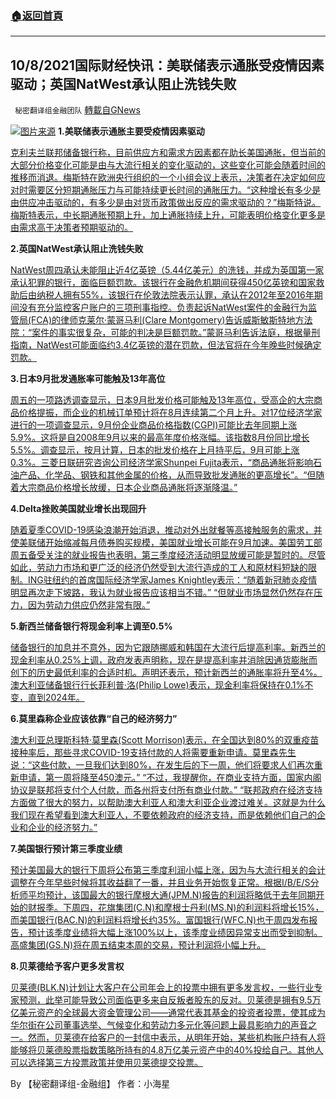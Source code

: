 ###  [:house:返回首頁](https://github.com/ourhimalayas/txt)
---


## 10/8/2021国际财经快讯：美联储表示通胀受疫情因素驱动；英国NatWest承认阻止洗钱失败
` 秘密翻译组金融团队` [轉載自GNews](https://gnews.org/zh-hans/1581319/)

![](https://assets.gnews.org/wp-content/uploads/2021/10/图片1-21.png)[图片来源](https://www.reuters.com/)
**1.美联储表示通胀主要受疫情因素驱动**

[克利夫兰联邦储备银行称，目前供应方和需求方因素都在助长美国通胀，但当前的大部分价格变化可能是由与大流行相关的变化驱动的，这些变化可能会随着时间的推移而消退。梅斯特在欧洲央行组织的一个小组会议上表示，决策者在决定如何应对时需要区分短期通胀压力与可能持续更长时间的通胀压力。“这种增长有多少是由供应冲击驱动的，有多少是由对货币政策做出反应的需求驱动的？”梅斯特说。梅斯特表示，中长期通胀预期上升，加上通胀持续上升，可能表明价格变化更多是由需求高于决策者预期驱动的。](https://www.reuters.com/world/us/feds-mester-says-us-inflation-mostly-driven-by-pandemic-related-factors-2021-10-07/)

**2.英国NatWest承认阻止洗钱失败**

[NatWest周四承认未能阻止近4亿英镑（5.44亿美元）的洗钱，并成为英国第一家承认犯罪的银行，面临巨额罚款。该银行在金融危机期间获得450亿英镑和国家救助后由纳税人拥有55%，该银行在伦敦法院表示认罪，承认在2012年至2016年期间没有充分监控客户账户的三项刑事指控。负责起诉NatWest案件的金融行为监管局(FCA)的律师克莱尔·蒙哥马利(Clare Montgomery)告诉威斯敏斯特地方法院：“案件的事实很复杂，可能的判决是巨额罚款。”蒙哥马利告诉法庭，根据量刑指南，NatWest可能面临约3.4亿英镑的潜在罚款，但法官将在今年晚些时候确定罚款。](https://www.reuters.com/business/finance/natwest-pleads-guilty-money-laundering-offences-2021-10-07/)

**3.日本9月批发通胀率可能触及13年高位**

[周五的一项路透调查显示，日本9月批发价格可能触及13年高位，受高企的大宗商品价格提振，而企业的机械订单预计将在8月连续第二个月上升。对17位经济学家进行的一项调查显示，9月份企业商品价格指数(CGPI)可能比去年同期上涨5.9%。这将是自2008年9月以来的最高年度价格涨幅。该指数8月份同比增长5.5%。调查显示，按月计算，日本的批发价格在上月持平后，9月可能上涨0.3%。三菱日联研究咨询公司经济学家Shunpei Fujita表示，“商品通胀将影响石油产品、化学品、钢铁和其他金属的价格，从而导致批发通胀的更高增长”。“但随着大宗商品价格增长放缓，日本企业商品通胀将逐渐降温。”](https://www.oann.com/japan-wholesale-inflation-likely-hit-13-year-high-in-sept-on-rising-commodity-costs-reuters-poll/)

**4.Delta挫败美国就业增长出现回升**

[随着夏季COVID-19感染浪潮开始消退，推动对外出就餐等高接触服务的需求，并使美联储开始缩减每月债券购买规模，美国就业增长可能在9月加速。美国劳工部周五备受关注的就业报告也表明，第三季度经济活动明显放缓可能是暂时的。尽管如此，劳动力市场和更广泛的经济仍然受到大流行造成的工人和原材料短缺的限制。ING驻纽约的首席国际经济学家James Knightley表示：“随着新冠肺炎疫情明显再次走下坡路，我认为就业报告应该相当不错。” “但就业市场显然仍然存在压力，因为劳动力供应仍然非常有限。”](https://www.oann.com/u-s-job-growth-seen-picking-up-after-delta-setback/)

**5.新西兰储备银行将现金利率上调至0.5%**

[储备银行的加息并不意外，因为它跟随挪威和韩国在大流行后提高利率。新西兰的现金利率从0.25%上调，政府发表声明称，现在是提高利率并消除因通货膨胀而创下的历史最低利率的合适时机。声明还表示，预计新西兰的通胀率将升至4%。澳大利亚储备银行行长菲利普·洛(Philip Lowe)表示，现金利率将保持在0.1%不变，直到2024年。](https://www.skynews.com.au/business/finance/reserve-bank-of-new-zealand-raises-cash-rate-to-05-per-cent/video/9da5694407cc504e3a78301e67f53c00)

**6.莫里森称企业应该依靠“自己的经济努力”**

[澳大利亚总理斯科特·莫里森(Scott Morrison)表示，在全国达到80%的双重疫苗接种率后，那些寻求COVID-19支持付款的人将需要重新申请。莫里森先生说：“这些付款，一旦我们达到80%，在发生后的下一周，他们将要求人们再次重新申请，第一周将降至450澳元。” “不过，我提醒你，在商业支持方面，国家内阁协议是联邦将支付个人付款，而各州将支付所有商业付款。” “联邦政府在经济支持方面做了很大的努力，以帮助澳大利亚人和澳大利亚企业渡过难关。这就是为什么我们现在希望看到澳大利亚人，不要依赖政府的经济支持，而是依赖他们自己的企业和企业的经济努力。”](https://www.skynews.com.au/business/finance/morrison-businesses-should-rely-on-their-own-economic-efforts/video/5ece8e553a35c012fca5e2423889dbec)

**7.美国银行预计第三季度业绩**

[预计美国最大的银行下周将公布第三季度利润小幅上涨，因为与大流行相关的会计调整在今年早些时候将其收益翻了一番，并且业务开始恢复正常。根据I/B/E/S分析师平均预计，该国最大的银行摩根大通(JPM.N)报告的利润将略低于去年同期开始的财报季。下周四，花旗集团(C.N)和摩根士丹利(MS.N)的利润料将增长15%，而美国银行(BAC.N)的利润料将增长约35%。富国银行(WFC.N)也于周四发布报告，预计该季度业绩将大幅上涨100%以上，该季度业绩因异常支出而受到抑制。高盛集团(GS.N)将在周五结束本周的交易，预计利润将小幅上升。](https://www.reuters.com/business/finance/us-banks-expected-report-mixed-q3-results-iffy-loan-outlook-2021-10-07/)

**8.贝莱德给予客户更多发言权**

[贝莱德(BLK.N)计划让大客户在公司年会上的投票中拥有更多发言权，一些行业专家预测，此举可能导致公司面临更多来自反叛者股东的反对。贝莱德是拥有9.5万亿美元资产的全球最大资金管理公司——通常代表其基金的投资者投票，使其成为华尔街在公司董事选举、气候变化和劳动力多元化等问题上最具影响力的声音之一。然而，贝莱德在给客户的一封信中表示，从明年开始，某些机构账户持有人将能够将贝莱德股票指数策略所持有的4.8万亿美元资产中的40%投给自己。其他人可以选择第三方投票政策并使用贝莱德提交投票。](https://www.reuters.com/business/finance/blackrock-give-clients-more-say-holding-companies-account-2021-10-07/)

By 【秘密翻译组-金融组】
作者：小海星
